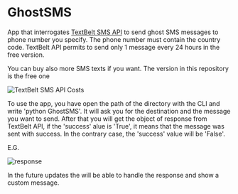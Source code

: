 # GhostSMS
App that interrogates [TextBelt SMS API](https://textbelt.com/) to send ghost SMS messages to phone number you specify. The phone number must contain the country code. TextBelt API permits to send only 1 message every 24 hours in the free version.

You can buy also more SMS texts if you want. The version in this repository is the free one

![TextBelt SMS API Costs](https://user-images.githubusercontent.com/62834545/116057618-44303700-a67f-11eb-8574-359d7a63e60a.png)


To use the app, you have open the path of the directory with the CLI and write 'python GhostSMS'. It will ask you for the destination and the message you want to send.
After that you will get the object of response from TextBelt API, if the 'success' alue is 'True', it means that the message was sent with success.
In the contrary case, the 'success' value will be 'False'.

E.G.

![response](https://user-images.githubusercontent.com/62834545/116058694-61b1d080-a680-11eb-80b5-d98c8ba61af7.png)

 In the future updates the will be able to handle the response and show a custom message.

